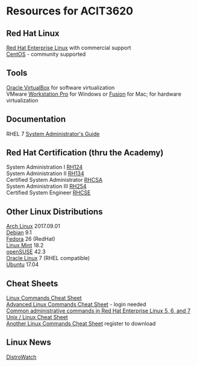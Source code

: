 # Resources for ACIT3620

## Red Hat Linux
[Red Hat Enterprise Linux](https://www.redhat.com/en/technologies/linux-platforms/enterprise-linux) with commercial support  
[CentOS](https://www.centos.org/) - community supported

## Tools
[Oracle VirtualBox](https://www.virtualbox.org/) for software virtualization  
VMware [Workstation Pro](https://www.vmware.com/products/workstation-pro.html) for Windows 
or [Fusion](https://www.vmware.com/products/fusion.html) for Mac; for hardware virtualization  

## Documentation
RHEL 7 [System Administrator's Guide](https://access.redhat.com/documentation/en-US/Red_Hat_Enterprise_Linux/7/html/System_Administrators_Guide/index.html)  

## Red Hat Certification (thru the Academy)
System Administration I [RH124](https://www.redhat.com/en/services/training/rh124-red-hat-system-administration-i)  
System Administration II [RH134](https://www.redhat.com/en/services/training/rh134-red-hat-system-administration-ii)  
Certified System Administrator [RHCSA](https://www.redhat.com/en/services/training/ex200-red-hat-certified-system-administrator-rhcsa-exam)  
System Administration III [RH254](https://www.redhat.com/en/services/training/rh254-red-hat-system-administration-iii)  
Certified System Engineer [RHCSE](https://www.redhat.com/en/services/training/ex300-red-hat-certified-engineer-rhce-exam)  

## Other Linux Distributions
[Arch Linux](https://www.archlinux.org/) 2017.09.01  
[Debian](https://www.debian.org/) 9.1  
[Fedora](https://getfedora.org/) 26 (RedHat)  
[Linux Mint](https://www.linuxmint.com/) 18.2  
[openSUSE](https://www.opensuse.org/) 42.3  
[Oracle Linux](http://www.oracle.com/linux) 7 (RHEL compatible)  
[Ubuntu](http://www.ubuntu.com/) 17.04  

## Cheat Sheets
[Linux Commands Cheat Sheet](https://developers.redhat.com/download-manager/file/linux_cheatsheet_bw_pdf)  
[Advanced Linux Commands Cheat Sheet](https://developers.redhat.com/download-manager/file/rheladvancedlinux_cheat_sheet_r3v1.pdf) - login needed  
[Common administrative commands in Red Hat Enterprise Linux 5, 6, and 7](https://access.redhat.com/articles/1189123)  
[Unix / Linux Cheat Sheet](http://cheatsheetworld.com/programming/unix-linux-cheat-sheet/)  
[Another Linux Commands Cheat Sheet](https://www.linuxtrainingacademy.com/linux-commands-cheat-sheet/) register to download  

## Linux News
[DistroWatch](https://distrowatch.com/)  
